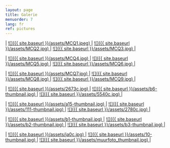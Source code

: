 ```yaml
---
layout: page
title: Galerie
menuorder: 7
lang: fr
ref: pictures
---
```

| <a href="/assets/CQ1.jpeg">![]({{ site.baseurl }}/assets/MCQ1.jpeg) </a>  | <a href="/assets/CQ2.jpeg"> ![]({{ site.baseurl }}/assets/MCQ2.jpg) </a> | <a href="/assets/CQ3.jpeg"> ![]({{ site.baseurl }}/assets/MCQ3.jpg) </a> |

| <a href="/assets/CQ4.jpeg">![]({{ site.baseurl }}/assets/MCQ4.jpg) </a>  | <a href="/assets/CQ5.jpeg"> ![]({{ site.baseurl }}/assets/MCQ5.jpg) </a> | <a href="/assets/CQ6.jpeg"> ![]({{ site.baseurl }}/assets/MCQ6.jpg) </a> |

| <a href="/assets/CQ7.jpeg">![]({{ site.baseurl }}/assets/MCQ7.jpg) </a>  | <a href="/assets/CQ8.jpeg"> ![]({{ site.baseurl }}/assets/MCQ8.jpg) </a> | <a href="/assets/CQ9.jpeg"> ![]({{ site.baseurl }}/assets/MCQ9.jpg) </a> |

| <a href="/assets/2673.jpg"> ![]({{ site.baseurl }}/assets/2673c.jpg) </a> | <a href="/assets/b6.jpeg">![]({{ site.baseurl }}/assets/b6-thumbnail.jpg) </a> | <a href="/assets/5540.jpeg"> ![]({{ site.baseurl }}/assets/5540c.jpg) </a> |

| <a href="/assets/a15.jpg">  ![]({{ site.baseurl }}/assets/a15-thumbnail.jpg) </a> | <a href="/assets/111.jpg">  ![]({{ site.baseurl }}/assets/111-thumbnail.jpg) </a> | <a href="/assets/2.jpg">  ![]({{ site.baseurl }}/assets/2780c.jpg) </a>  |

| <a href="/assets/b1.jpg">  ![]({{ site.baseurl }}/assets/b1-thumbnail.jpg) </a> | <a href="/assets/b2.jpg">  ![]({{ site.baseurl }}/assets/b2-thumbnail.jpg) </a> | <a href="/assets/b3.jpg">![]({{ site.baseurl }}/assets/b3-thumbnail.jpg) </a> |

| <a href="/assets/ja0.jpg">  ![]({{ site.baseurl }}/assets/ja0c.jpg) </a> | <a href="/assets/10.jpg">  ![]({{ site.baseurl }}/assets/10-thumbnail.jpg) </a> | <a href="/assets/muurfoto.jpg">![]({{ site.baseurl }}/assets/muurfoto_thumbnail.jpg) </a> |




